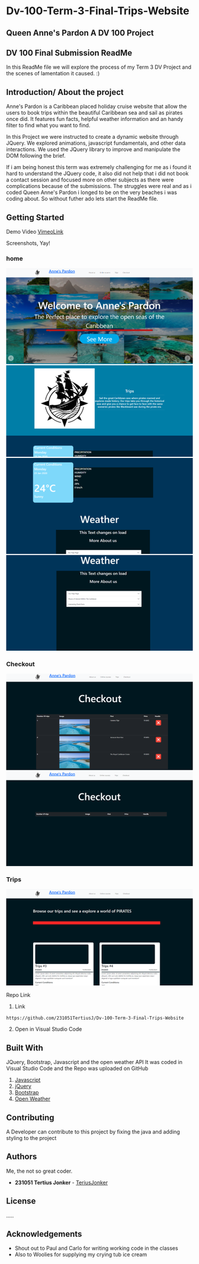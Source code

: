 # Dv-100-Term-3-Final-Trips-Website

## Queen Anne's Pardon A DV 100 Project

## DV 100 Final Submission ReadMe 

In this ReadMe file we will explore the process of my Term 3 DV Project and the scenes of lamentation it caused. :)





## Introduction/ About the project

Anne's Pardon is a Caribbean placed holiday cruise website that allow the users to book trips within the beautiful Caribbean sea and sail as pirates once did. It features fun facts, helpful weather information and an handy filter to find what you want to find. 

In this Project we were instructed to create a dynamic website through JQuery.
We explored animations, javascript fundamentals, and other data interactions. We used the JQuery library to improve and manipulate the DOM following the brief.

If i am being honest this term was extremely challenging for me as i found it hard to understand the JQuery code, it also did not help that i did not book a contact session and focused more on other subjects as there were complications because of the submissions. The struggles were real and as i coded Queen Anne's Pardon i longed to be on the very beaches i was coding about. So without futher ado lets start the ReadMe file. 

## Getting Started 

Demo Video
[VimeoLink](https://vimeo.com/860614837/b93496647b?share=copy)

Screenshots, Yay!

### home
 ![Screenie1](/assets/screen1.png)
 ![Screenie2](/assets/screen2.png)
 ![Screenie3](/assets/screen3.png)
 ![Screenie4](/assets/screen4.png)

### Checkout
 ![Screenie5](/assets/screen5.png)
 ![Screenie6](/assets/screen6.png)

### Trips
 ![Screenie7](/assets/screen7.png)


 Repo Link
 1. Link
 ```
 https://github.com/231051TertiusJ/Dv-100-Term-3-Final-Trips-Website
 ```
 2. Open in Visual Studio Code



## Built With

JQuery, Bootstrap, Javascript and the open weather API
It was coded in Visual Studio Code and the Repo was uploaded on GitHub 

1. [Javascript](https://developer.mozilla.org/en-US/docs/Web/JavaScript)
2. [jQuery](https://jquery.com/)
3. [Bootstrap](https://getbootstrap.com/)
4. [Open Weather](https://openweathermap.org/)

## Contributing

A Developer can contribute to this project by fixing the java and adding styling to the project 

## Authors

Me, the not so great coder.
* **231051 Tertius Jonker** - [TeriusJonker](https://github.com/231051TertiusJ)



## License 

.....

## Acknowledgements

* Shout out to Paul and Carlo for writing working code in the classes
* Also to Woolies for supplying my crying tub ice cream




